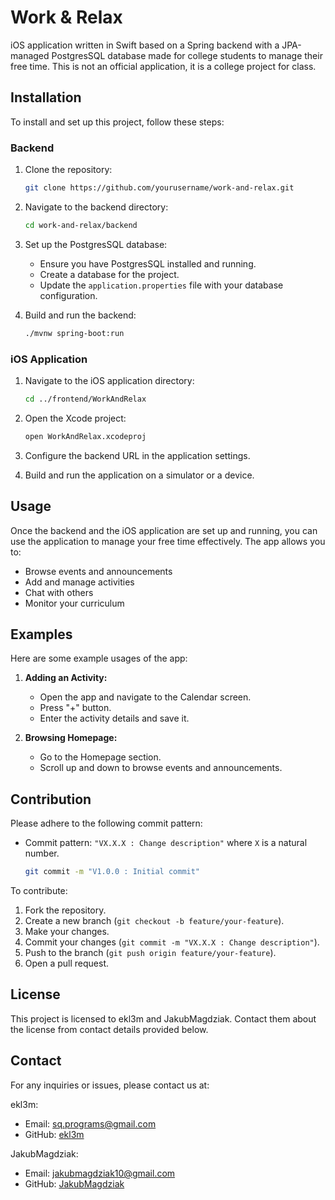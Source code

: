 # Work & Relax

iOS application written in Swift based on a Spring backend with a JPA-managed PostgresSQL database made for college students to manage their free time. This is not an official application, it is a college project for class.

## Installation

To install and set up this project, follow these steps:

### Backend

1. Clone the repository:
    ```sh
    git clone https://github.com/yourusername/work-and-relax.git
    ```

2. Navigate to the backend directory:
    ```sh
    cd work-and-relax/backend
    ```

3. Set up the PostgresSQL database:
    - Ensure you have PostgresSQL installed and running.
    - Create a database for the project.
    - Update the `application.properties` file with your database configuration.

4. Build and run the backend:
    ```sh
    ./mvnw spring-boot:run
    ```

### iOS Application

1. Navigate to the iOS application directory:
    ```sh
    cd ../frontend/WorkAndRelax
    ```

2. Open the Xcode project:
    ```sh
    open WorkAndRelax.xcodeproj
    ```

3. Configure the backend URL in the application settings.

4. Build and run the application on a simulator or a device.

## Usage

Once the backend and the iOS application are set up and running, you can use the application to manage your free time effectively. The app allows you to:

- Browse events and announcements
- Add and manage activities
- Chat with others
- Monitor your curriculum

## Examples

Here are some example usages of the app:

1. **Adding an Activity:**
    - Open the app and navigate to the Calendar screen.
    - Press "+" button.
    - Enter the activity details and save it.

2. **Browsing Homepage:**
    - Go to the Homepage section.
    - Scroll up and down to browse events and announcements.

## Contribution

Please adhere to the following commit pattern:

- Commit pattern: `"VX.X.X : Change description"` where `X` is a natural number.
  
    ```sh
    git commit -m "V1.0.0 : Initial commit"
    ```

To contribute:

1. Fork the repository.
2. Create a new branch (`git checkout -b feature/your-feature`).
3. Make your changes.
4. Commit your changes (`git commit -m "VX.X.X : Change description"`).
5. Push to the branch (`git push origin feature/your-feature`).
6. Open a pull request.

## License

This project is licensed to ekl3m and JakubMagdziak. Contact them about the license from contact details provided below.

## Contact

For any inquiries or issues, please contact us at:

ekl3m:
- Email: sq.programs@gmail.com
- GitHub: [ekl3m](https://github.com/ekl3m)

JakubMagdziak:
- Email: jakubmagdziak10@gmail.com
- GitHub: [JakubMagdziak](https://github.com/JakubMagdziak)

